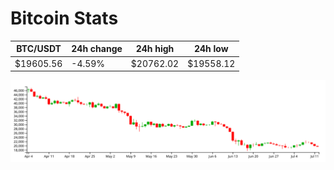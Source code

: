 # Bitcoin Stats

BTC/USDT|24h change|24h high|24h low|
|---|---|---|---|
|$19605.56|-4.59%|$20762.02|$19558.12|

<img src="./chart.svg">
